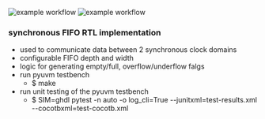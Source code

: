 ![example workflow](https://github.com/npatsiatzis/fifo_synchronous/actions/workflows/regression_pyuvm.yml/badge.svg)
![example workflow](https://github.com/npatsiatzis/fifo_synchronous/actions/workflows/coverage_pyuvm.yml/badge.svg)

### synchronous FIFO RTL implementation


- used to communicate data between 2 synchronous clock domains
- configurable FIFO depth and width
- logic for generating empty/full, overflow/underflow falgs
- run pyuvm testbench
    - $ make
- run unit testing of the pyuvm testbench
    - $  SIM=ghdl pytest -n auto -o log_cli=True --junitxml=test-results.xml --cocotbxml=test-cocotb.xml


